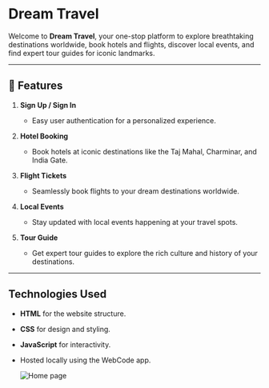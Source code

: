 # Dream Travel 

Welcome to **Dream Travel**, your one-stop platform to explore breathtaking destinations worldwide, book hotels and flights, discover local events, and find expert tour guides for iconic landmarks.

---

## 🌟 Features
1. **Sign Up / Sign In**  
   - Easy user authentication for a personalized experience.
   
2. **Hotel Booking**  
   - Book hotels at iconic destinations like the Taj Mahal, Charminar, and India Gate.

3. **Flight Tickets**  
   - Seamlessly book flights to your dream destinations worldwide.

4. **Local Events**  
   - Stay updated with local events happening at your travel spots.

5. **Tour Guide**  
   - Get expert tour guides to explore the rich culture and history of your destinations.

---

## Technologies Used
- **HTML** for the website structure.
- **CSS** for design and styling.
- **JavaScript** for interactivity.
- Hosted locally using the WebCode app.

  ![Home page](Homepage.jpeg)


